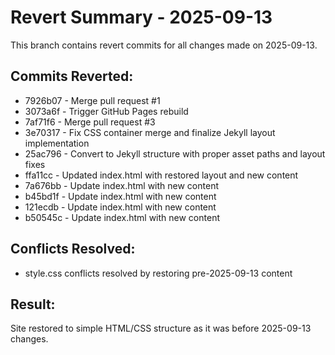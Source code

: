 # Revert Summary - 2025-09-13

This branch contains revert commits for all changes made on 2025-09-13.

## Commits Reverted:
- 7926b07 - Merge pull request #1 
- 3073a6f - Trigger GitHub Pages rebuild
- 7af71f6 - Merge pull request #3
- 3e70317 - Fix CSS container merge and finalize Jekyll layout implementation
- 25ac796 - Convert to Jekyll structure with proper asset paths and layout fixes
- ffa11cc - Updated index.html with restored layout and new content
- 7a676bb - Update index.html with new content
- b45bd1f - Update index.html with new content  
- 121ecdb - Update index.html with new content
- b50545c - Update index.html with new content

## Conflicts Resolved:
- style.css conflicts resolved by restoring pre-2025-09-13 content

## Result:
Site restored to simple HTML/CSS structure as it was before 2025-09-13 changes.